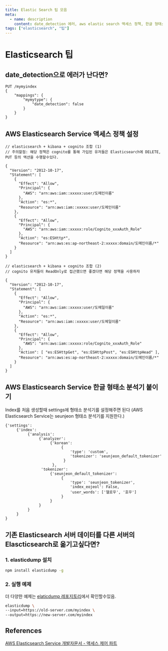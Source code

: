 ```yaml
---
title: Elastic Search 팁 모음
meta:
  - name: description
    content: date_detection 에러, aws elastic search 액세스 정책, 한글 형태소 분석기
tags: ["elasticsearch", "팁"]
---
```

# Elasticsearch 팁

## date_detection으로 에러가 난다면?

```shell
PUT /mymyindex
{
    "mappings": {
        "mymytype": {
            "date_detection": false
        }
    }
}
```

## AWS Elasticsearch Service 액세스 정책 설정

```
// elasticsearch + kibana + cognito 조합 (1)
// 주의할점: 해당 정책은 cognito를 통해 가입된 유저들은 Elasticsearch에 DELETE, PUT 등의 액션을 수행할수있다.

{
  "Version": "2012-10-17",
  "Statement": [
    {
      "Effect": "Allow",
      "Principal": {
        "AWS": "arn:aws:iam::xxxxx:user/도메인이름"
      },
      "Action": "es:*",
      "Resource": "arn:aws:iam::xxxxx:user/도메인이름"
    },
    {
      "Effect": "Allow",
      "Principal": {
        "AWS": "arn:aws:iam::xxxxx:role/Cognito_xxxAuth_Role"
      },
      "Action": "es:ESHttp*",
      "Resource": "arn:aws:es:ap-northeast-2:xxxxx:domain/도메인이름/*"
    }
  ]
}
```

```
// elasticsearch + kibana + cognito 조합 (2)
// cognito 유저들이 ReadOnly로 접근했으면 좋겠다면 해당 정책을 사용하자

{
  "Version": "2012-10-17",
  "Statement": [
    {
      "Effect": "Allow",
      "Principal": {
        "AWS": "arn:aws:iam::xxxxx:user/도메일이름"
      },
      "Action": "es:*",
      "Resource": "arn:aws:iam::xxxxx:user/도메일이름"
    },
    {
      "Effect": "Allow",
      "Principal": {
        "AWS": "arn:aws:iam::xxxxx:role/Cognito_xxxAuth_Role"
      },
      "Action": [ "es:ESHttpGet", "es:ESHttpPost", "es:ESHttpHead" ],
      "Resource": "arn:aws:es:ap-northeast-2:xxxxx:domain/도메인이름/*"
    }
  ]
}
```

## AWS Elasticsearch Service 한글 형태소 분석기 붙이기

Index를 처음 생성할때 settings에 형태소 분석기를 설정해주면 된다
(AWS Elasticsearch Service는 seunjeon 형태소 분석기를 지원한다.)
```
{'settings':
     {'index':
          {'analysis':
               {'analyzer':
                    {'korean':
                         {
                             'type': 'custom',
                             'tokenizer': 'seunjeon_default_tokenizer'
                          }
                     },
                'tokenizer':
                    {'seunjeon_default_tokenizer':
                         {
                             'type': 'seunjeon_tokenizer',
                             'index_eojeol': False,
                             'user_words': ['헬로우', '호우']
                         }
                    }
               }
          }
     }
}
```

## 기존 Elasticsearch 서버 데이터를 다른 서버의 Elascticsearch로 옮기고싶다면?

### 1. elasticdump 설치
```bash
npm install elasticdump -g
```

### 2. 실행 예제
더 다양한 예제는 [elaticdump 레포지토리](https://github.com/taskrabbit/elasticsearch-dump)에서 확인할수있음.
```bash
elasticdump \
--input=https://old-server.com/myindex \
--output=https://new-server.com/myindex
```

## References

[AWS Elasticsearch Service 개발자문서 - 액세스 제어 파트](https://docs.aws.amazon.com/ko_kr/elasticsearch-service/latest/developerguide/es-ac.html)




